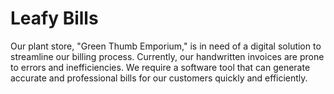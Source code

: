 # Leafy Bills
Our plant store, "Green Thumb Emporium," is in need of a digital solution to streamline our billing process. Currently, our handwritten invoices are prone to errors and inefficiencies. We require a software tool that can generate accurate and professional bills for our customers quickly and efficiently.
